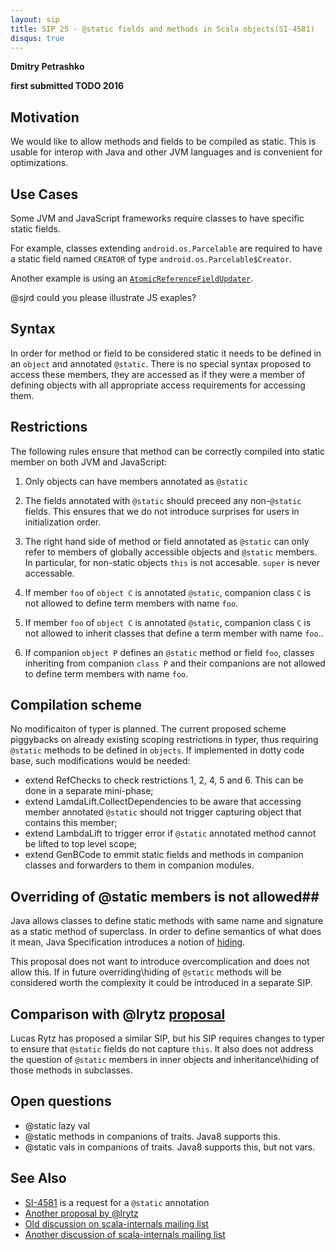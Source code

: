 ```yaml
---
layout: sip
title: SIP 25 - @static fields and methods in Scala objects(SI-4581)
disqus: true
---
```


__Dmitry Petrashko__

__first submitted TODO 2016__

## Motivation ##

We would like to allow methods and fields to be compiled as static. This is usable for interop with Java and other JVM languages and is convenient for optimizations.

## Use Cases

Some JVM and JavaScript frameworks require classes to have specific static fields.

For example, classes extending `android.os.Parcelable` are required to have a static field named `CREATOR` of type `android.os.Parcelable$Creator`.

Another example is using an [`AtomicReferenceFieldUpdater`](http://docs.oracle.com/javase/7/docs/api/java/util/concurrent/atomic/AtomicReferenceFieldUpdater.html).

@sjrd could you please illustrate JS exaples?

## Syntax ##
In order for method or field to be considered static it needs to be defined in an `object` and annotated `@static`.
There is no special syntax proposed to access these members, they are accessed as if they were a member of defining objects with all appropriate access requirements for accessing them.

## Restrictions ##

The following rules ensure that method can be correctly compiled into static member on both JVM and JavaScript:

1. Only objects can have members annotated as `@static`

2. The fields annotated with `@static` should preceed any non-`@static` fields. This ensures that we do not introduce surprises for users in initialization order.

3. The right hand side of method or field annotated as `@static` can only refer to members of globally accessible objects and `@static` members. In particular, for non-static objects `this` is not accesable. `super` is never accessable.

4. If member `foo` of `object C` is annotated `@static`, companion class `C` is not allowed to define term members with name `foo`. 

5. If member `foo` of `object C` is annotated `@static`, companion class `C` is not allowed to inherit classes that define a term member with name `foo`..

6. If companion `object P` defines an `@static` method or field `foo`, classes inheriting from companion `class P` and their companions are not allowed to define term members with name `foo`.

## Compilation scheme ##
No modificaiton of typer is planned. The current proposed scheme piggybacks on already existing scoping restrictions in typer, thus requiring `@static` methods to be defined in `objects`.
If implemented in dotty code base, such modifications would be needed:
 - extend RefChecks to check restrictions 1, 2, 4, 5 and 6. This can be done in a separate mini-phase;
 - extend LamdaLift.CollectDependencies to be aware that accessing member annotated `@static` should not trigger capturing object that contains this member;
 - extend LambdaLift to trigger error if `@static` annotated method cannot be lifted to top level scope;
 - extend GenBCode to emmit static fields and methods in companion classes and forwarders to them in companion modules.

## Overriding of @static members is not allowed##
Java allows classes to define static methods with same name and signature as a static method of superclass. In order to define semantics of what does it mean,
Java Specification introduces a notion of [hiding](http://docs.oracle.com/javase/specs/jls/se8/html/jls-8.html#jls-8.4.8.2).

This proposal does not want to introduce overcomplication and does not allow this. If in future overriding\hiding of `@static` methods will be considered worth the complexity
it could be introduced in a separate SIP.

## Comparison with @lrytz [proposal](https://gist.github.com/lrytz/80f3141de8240f9629da) ##
Lucas Rytz has proposed a similar SIP, but his SIP requires changes to typer to ensure that `@static` fields do not capture `this`. 
It also does not address the question of `@static` members in inner objects and inheritance\hiding of those methods in subclasses.

## Open questions ##
 - @static lazy val
 - @static methods in companions of traits. Java8 supports this.
 - @static vals in companions of traits. Java8 supports this, but not vars.

## See Also ##
 * [SI-4581](https://issues.scala-lang.org/browse/SI-4581) is a request for a `@static` annotation
 * [Another proposal by @lrytz](https://gist.github.com/lrytz/80f3141de8240f9629da)
 * [Old discussion on scala-internals mailing list](https://groups.google.com/forum/#!searchin/scala-internals/static/scala-internals/vOps4k8CADY/Dq1I3Ysvao0J)
 * [Another discussion of scala-internals mailing list](https://groups.google.com/forum/#!searchin/scala-internals/static/scala-internals/Y3OlFWPvnyM/tGE5BQw4Pe0J)
